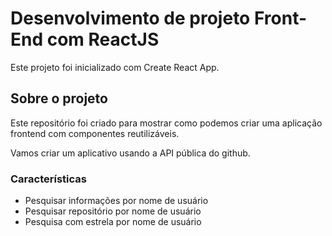 # Desenvolvimento de projeto Front-End com ReactJS

Este projeto foi inicializado com Create React App.

## Sobre o projeto

Este repositório foi criado para mostrar como podemos criar uma aplicação frontend com componentes reutilizáveis.

Vamos criar um aplicativo usando a API pública do github.

### Características

- Pesquisar informações por nome de usuário
- Pesquisar repositório por nome de usuário
- Pesquisa com estrela por nome de usuário